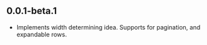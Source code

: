 ## 0.0.1-beta.1

* Implements width determining idea. Supports for pagination, and expandable rows.
